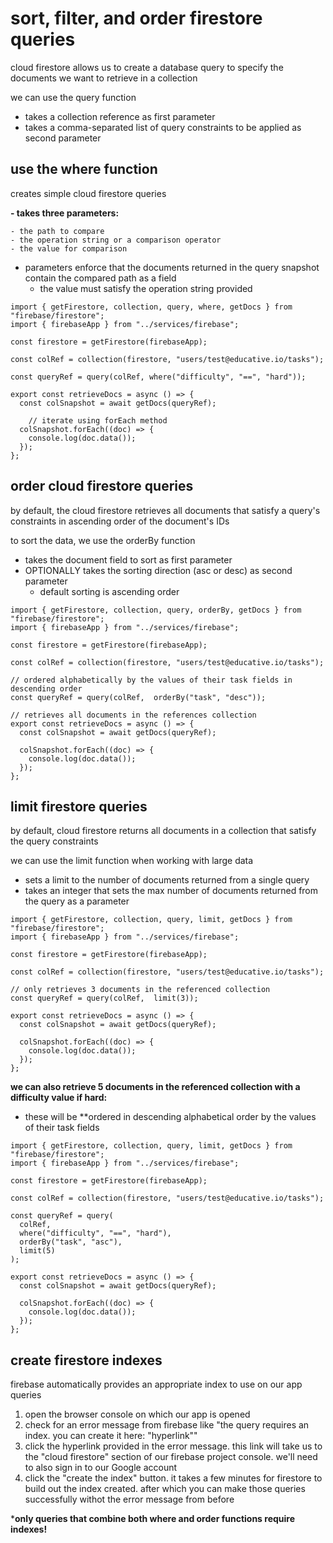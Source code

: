# sort, filter, and order firestore queries
cloud firestore allows us to create a database query to specify the documents we want to retrieve in a collection

we can use the query function
- takes a collection reference as first parameter
- takes a comma-separated list of query constraints to be applied as second parameter

## use the where function
creates simple cloud firestore queries

**- takes three parameters:**

    - the path to compare
    - the operation string or a comparison operator
    - the value for comparison
- parameters enforce that the documents returned in the query snapshot contain the compared path as a field
    - the value must satisfy the operation string provided

```
import { getFirestore, collection, query, where, getDocs } from "firebase/firestore";
import { firebaseApp } from "../services/firebase";

const firestore = getFirestore(firebaseApp);

const colRef = collection(firestore, "users/test@educative.io/tasks");

const queryRef = query(colRef, where("difficulty", "==", "hard"));

export const retrieveDocs = async () => {
  const colSnapshot = await getDocs(queryRef);

	// iterate using forEach method
  colSnapshot.forEach((doc) => {
    console.log(doc.data());
  });
};
```

## order cloud firestore queries
by default, the cloud firestore retrieves all documents that satisfy a query's constraints in ascending order of the document's IDs

to sort the data, we use the orderBy function
- takes the document field to sort as first parameter
- OPTIONALLY takes the sorting direction (asc or desc) as second parameter
    - default sorting is ascending order

```
import { getFirestore, collection, query, orderBy, getDocs } from "firebase/firestore";
import { firebaseApp } from "../services/firebase";

const firestore = getFirestore(firebaseApp);

const colRef = collection(firestore, "users/test@educative.io/tasks");

// ordered alphabetically by the values of their task fields in descending order
const queryRef = query(colRef,  orderBy("task", "desc"));

// retrieves all documents in the references collection
export const retrieveDocs = async () => {
  const colSnapshot = await getDocs(queryRef);

  colSnapshot.forEach((doc) => {
    console.log(doc.data());
  });
};
```

## limit firestore queries
by default, cloud firestore returns all documents in a collection that satisfy the query constraints

we can use the limit function when working with large data
- sets a limit to the number of documents returned from a single query
- takes an integer that sets the max number of documents returned from the query as a parameter

```
import { getFirestore, collection, query, limit, getDocs } from "firebase/firestore";
import { firebaseApp } from "../services/firebase";

const firestore = getFirestore(firebaseApp);

const colRef = collection(firestore, "users/test@educative.io/tasks");

// only retrieves 3 documents in the referenced collection
const queryRef = query(colRef,  limit(3));

export const retrieveDocs = async () => {
  const colSnapshot = await getDocs(queryRef);

  colSnapshot.forEach((doc) => {
    console.log(doc.data());
  });
};
```

**we can also retrieve 5 documents in the referenced collection with a difficulty value if hard:**
- these will be **ordered in descending alphabetical order by the values of their task fields 

```
import { getFirestore, collection, query, limit, getDocs } from "firebase/firestore";
import { firebaseApp } from "../services/firebase";

const firestore = getFirestore(firebaseApp);

const colRef = collection(firestore, "users/test@educative.io/tasks");

const queryRef = query(
  colRef,
  where("difficulty", "==", "hard"),
  orderBy("task", "asc"),
  limit(5)
);

export const retrieveDocs = async () => {
  const colSnapshot = await getDocs(queryRef);

  colSnapshot.forEach((doc) => {
    console.log(doc.data());
  });
};
```

## create firestore indexes
firebase automatically provides an appropriate index to use on our app queries

1. open the browser console on which our app is opened
2. check for an error message from firebase like "the query requires an index. you can create it here: "hyperlink""
3. click the hyperlink provided in the error message. this link will take us to the "cloud firestore" section of our firebase project console. we'll need to also sign in to our Google account
4. click the "create the index" button. it takes a few minutes for firestore to build out the index created. after which you can make those queries successfully withot the error message from before

***only queries that combine both where and order functions require indexes!**